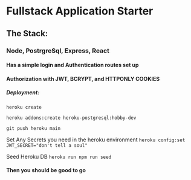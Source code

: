 # Fullstack Application Starter

## The Stack:

### Node, PostrgreSql, Express, React

#### Has a simple login and Authentication routes set up

#### Authorization with JWT, BCRYPT, and HTTPONLY COOKIES

##### Deployment:

```heroku create```

```heroku addons:create heroku-postgresql:hobby-dev```

```git push heroku main```

Set Any Secrets you need in the heroku environment
```heroku config:set JWT_SECRET="don't tell a soul"```

Seed Heroku DB
```heroku run npm run seed```

#### Then you should be good to go
